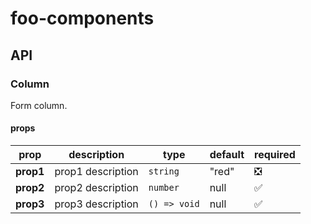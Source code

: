# foo-components

## API

### Column

Form column.

#### props

| prop      | description       | type         | default | required                      |
| --------- | ----------------- | ------------ | ------- | ----------------------------- |
| **prop1** | prop1 description | `string`     | "red"   | :negative_squared_cross_mark: |
| **prop2** | prop2 description | `number`     | null    | :white_check_mark:            |
| **prop3** | prop3 description | `() => void` | null    | :white_check_mark:            |
